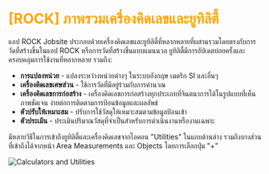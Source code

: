 # <span style="color: orange">[ROCK] ภาพรวมเครื่องคิดเลขและยูทิลิตี้</span>

แอป ROCK Jobsite ประกอบด้วยเครื่องคิดเลขและยูทิลิตี้ที่หลากหลายที่ผสานรวมโดยตรงกับการวัดที่สร้างขึ้นในแอป ROCK หรือการวัดที่สร้างขึ้นแบบแมนนวล ยูทิลิตี้มีการอัปเดตบ่อยครั้งและครอบคลุมการใช้งานที่หลากหลาย รวมถึง:

- **การแปลงหน่วย** - แปลงระหว่างหน่วยต่างๆ ในระบบอังกฤษ เมตริก SI และอื่นๆ
- **เครื่องคิดเลขเศษส่วน** - ใช้การวัดที่มีอยู่ร่วมกับการคำนวณ
- **เครื่องคิดเลขการก่อสร้าง** - เครื่องคิดเลขการก่อสร้างทุกประเภทที่จินตนาการได้ในรูปแบบที่เห็นภาพชัดเจน ง่ายต่อการติดตามการป้อนข้อมูลและผลลัพธ์
- **ตัวปรับให้เหมาะสม** - ปรับการใช้วัสดุให้เหมาะสมตามข้อมูลป้อนเข้า
- **ตัวประเมิน** - ประเมินปริมาณวัสดุที่จำเป็นสำหรับการดำเนินงานหรืองานเฉพาะ

มีหลายวิธีในการเข้าถึงยูทิลิตี้และเครื่องคิดเลขจากไอคอน "Utilities" ในแถบด้านล่าง รวมถึงบางส่วนที่เข้าถึงได้จากหน้า Area Measurements และ Objects โดยการเลือกปุ่ม "+"

![Calculators and Utilities](https://support.reekon.tools/hc/article_attachments/32339109962260)

